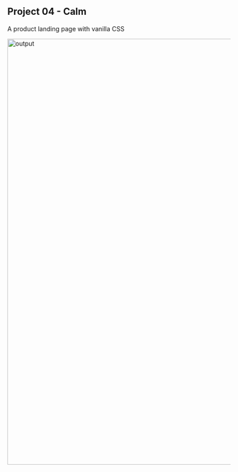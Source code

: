 ## Project 04 - Calm
A product landing page with vanilla CSS

<img width="960" alt="output" src="https://user-images.githubusercontent.com/112497134/208499540-b92a0e9e-9629-43c3-b0ad-9fba6e06cf46.png">
